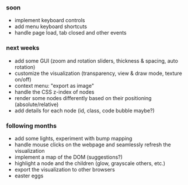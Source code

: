 ### soon
* implement keyboard controls
* add menu keyboard shortcuts
* handle page load, tab closed and other events

### next weeks
* add some GUI (zoom and rotation sliders, thickness & spacing, auto rotation)
* customize the visualization (transparency, view & draw mode, texture on/off)
* context menu: "export as image"
* handle the CSS z-index of nodes
* render some nodes differently based on their positioning (absolute/relative)
* add details for each node (id, class, code bubble maybe?)

### following months
* add some lights, experiment with bump mapping
* handle mouse clicks on the webpage and seamlessly refresh the visualization
* implement a map of the DOM (suggestions?)
* highlight a node and the children (glow, grayscale others, etc.)
* export the visualization to other browsers
* easter eggs